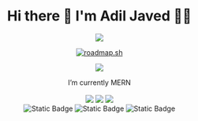 <h1 align = "center" > Hi there 👋 I'm Adil Javed 👨‍💻</h1>

<p align = "center">
  <a href=https://linktr.ee/adiljaved>
    <img src="https://img.shields.io/badge/linktree-39E09B?style=for-the-badge&logo=linktree&logoColor=white" />
</p>

<p align="center">
<a href="https://roadmap.sh"><img src="https://api.roadmap.sh/v1-badge/wide/66108643da1671f98628eb10?variant=dark" alt="roadmap.sh"/></a>
</p>
<p align = "center"> 
<img src = "https://github-readme-stats-git-masterrstaa-rickstaa.vercel.app/api?username=adijavaa&theme=tokyonight">
</p>
<p align='center'>
  I’m currently MERN<br/><br/>
  <img src="https://img.shields.io/badge/html-E34F26?style=for-the-badge&logo=html5&logoColor=white&labelColor=%23E34F26&color=%23E34F26"/>  
  <img src="https://img.shields.io/badge/css-1572B6?style=for-the-badge&logo=css3&logoColor=white&labelColor=%231572B6&color=%231572B6"/>
  <img src="https://img.shields.io/badge/javascipt-f3db1d?style=for-the-badge&logo=javascript&logoColor=black&labelColor=%23f3db1d&color=%23F7DF1E"/>
  <br/>
  <img alt="Static Badge" src="https://img.shields.io/badge/node%20JS-%23339933?style=for-the-badge&logo=nodedotjs&logoColor=%23000000&color=%23339933">
    <img alt="Static Badge" src="https://img.shields.io/badge/express-%2300000?style=for-the-badge&logo=express&logoColor=%23000000&color=%23c3002f">
  <img alt="Static Badge" src="https://img.shields.io/badge/mongodb-%2347A248?style=for-the-badge&logo=mongodb&logoColor=%2347A248&color=%23000000">

  
</p>
